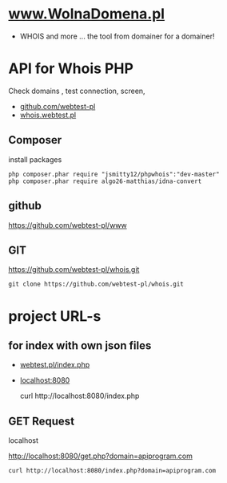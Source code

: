 # www.WolnaDomena.pl
+ WHOIS and more ... the tool from domainer for a domainer!

# API for Whois PHP
Check domains , test connection, screen,

+ [github.com/webtest-pl](https://github.com/webtest-pl)
+ [whois.webtest.pl](https://whois.webtest.pl/)

## Composer
install packages

    php composer.phar require "jsmitty12/phpwhois":"dev-master"
    php composer.phar require algo26-matthias/idna-convert

## github

https://github.com/webtest-pl/www

## GIT

https://github.com/webtest-pl/whois.git

    git clone https://github.com/webtest-pl/whois.git


# project URL-s

## for index with own json files

+ [webtest.pl/index.php](https://whois.webtest.pl/index.php)

+ [localhost:8080](http://localhost:8080/)


    curl http://localhost:8080/index.php


## GET Request

localhost

[http://localhost:8080/get.php?domain=apiprogram.com](http://localhost:8080/get.php?domain=apiprogram.com)

    curl http://localhost:8080/index.php?domain=apiprogram.com

